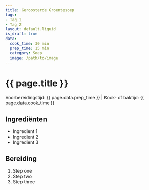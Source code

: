 ```yaml
---
title: Geroosterde Groentesoep
tags:
- Tag 1
- Tag 2
layout: default.liquid
is_draft: true
data:
  cook_time: 30 min
  prep_time: 15 min
  category: Soep
  image: /path/to/image
---
```

# {{ page.title }}

Voorbereidingstijd: {{ page.data.prep_time }} | Kook- of baktijd: {{ page.data.cook_time }}

## Ingrediënten
- Ingredient 1
- Ingredient 2
- Ingredient 3

## Bereiding
1. Step one
2. Step two
3. Step three
